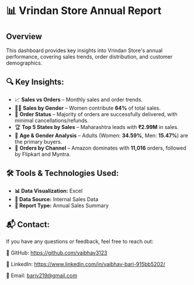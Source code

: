 # 📊 Vrindan Store Annual Report

## Overview
This dashboard provides key insights into Vrindan Store's annual performance, covering sales trends, order distribution, and customer demographics.

## 🔍 Key Insights:

- 📈 **Sales vs Orders** – Monthly sales and order trends.
- 👩‍💼 **Sales by Gender** – Women contribute **64%** of total sales.
- 🚚 **Order Status** – Majority of orders are successfully delivered, with minimal cancellations/refunds.
- 🏆 **Top 5 States by Sales** – Maharashtra leads with **₹2.99M** in sales.
- 👥 **Age & Gender Analysis** – Adults (Women: **34.59%**, Men: **15.47%**) are the primary buyers.
- 🛒 **Orders by Channel** – Amazon dominates with **11,016** orders, followed by Flipkart and Myntra.

## 🛠 Tools & Technologies Used:

- **📊 Data Visualization:** Excel 
- **📁 Data Source:** Internal Sales Data
- **📑 Report Type:** Annual Sales Summary

## 📬 Contact:
If you have any questions or feedback, feel free to reach out:

🔗 GitHub: https://github.com/vaibhav3123
 
💼 LinkedIn: https://www.linkedin.com/in/vaibhav-bari-915bb5202/

📧 Email: bariv219@gmail.com 
